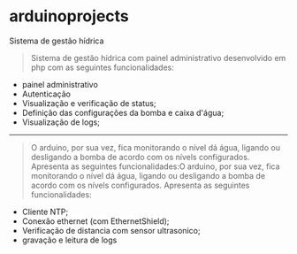 # arduinoprojects

Sistema de gestão hídrica

> Sistema de gestão hídrica com painel administrativo desenvolvido em php com as seguintes funcionalidades:

- painel administrativo
- Autenticação
- Visualização e verificação de status;
- Definição das configurações da bomba e caixa d'água;
- Visualização de logs;

------------



> O arduino, por sua vez, fica monitorando o nível dá água, ligando ou desligando a bomba de acordo com os nívels configurados. Apresenta as seguintes funcionalidades:O arduino, por sua vez, fica monitorando o nível dá água, ligando ou desligando a bomba de acordo com os nívels configurados. Apresenta as seguintes funcionalidades:

- Cliente NTP;
- Conexão ethernet (com EthernetShield);
- Verificação de distancia com sensor ultrasonico;
- gravação e leitura de logs
